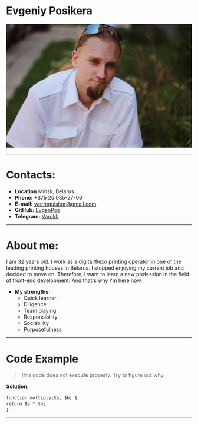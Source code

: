 # Evgeniy Posikera

![Photo](photocv.jpg)

***

# Contacts:

* **Location** Minsk, Belarus
* **Phone:** +375 25 935-27-06
* **E-mail:** wormquisitor@gmail.com
* **GitHub:** [EvgenPos](https://github.com/EvgenPos)
* **Telegram:** [Varokh](https://t.me/Varokh)

***

# About me:

I am 32 years old. I work as a digital/flexo printing operator in one of the leading printing houses in Belarus. I stopped enjoying my current job and decided to move on. Therefore, I want to learn a new profession in the field of front-end development. And that's why I'm here now.

* **My strengths:**
    * Quick learner
    * Diligence
    * Team playing
    * Responsibility
    * Sociability
    * Purposefulness

***

# Code Example

>This code does not execute properly. Try to figure out why.

**Solution:**

```
function multiply($a, $b) {
return $a * $b;
}
```

***
